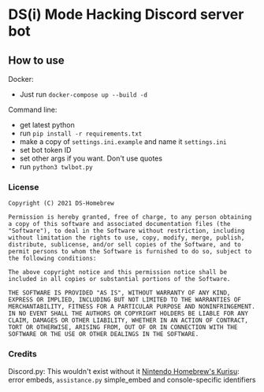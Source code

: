 # DS(i) Mode Hacking Discord server bot

## How to use

Docker:
  - Just run `docker-compose up --build -d` 

Command line:
  - get latest python
  - run `pip install -r requirements.txt`
  - make a copy of `settings.ini.example` and name it `settings.ini`
  - set bot token ID
  - set other args if you want. Don't use quotes
  - run `python3 twlbot.py`

### License
```
Copyright (C) 2021 DS-Homebrew

Permission is hereby granted, free of charge, to any person obtaining a copy of this software and associated documentation files (the "Software"), to deal in the Software without restriction, including without limitation the rights to use, copy, modify, merge, publish, distribute, sublicense, and/or sell copies of the Software, and to permit persons to whom the Software is furnished to do so, subject to the following conditions:

The above copyright notice and this permission notice shall be included in all copies or substantial portions of the Software.

THE SOFTWARE IS PROVIDED "AS IS", WITHOUT WARRANTY OF ANY KIND, EXPRESS OR IMPLIED, INCLUDING BUT NOT LIMITED TO THE WARRANTIES OF MERCHANTABILITY, FITNESS FOR A PARTICULAR PURPOSE AND NONINFRINGEMENT. IN NO EVENT SHALL THE AUTHORS OR COPYRIGHT HOLDERS BE LIABLE FOR ANY CLAIM, DAMAGES OR OTHER LIABILITY, WHETHER IN AN ACTION OF CONTRACT, TORT OR OTHERWISE, ARISING FROM, OUT OF OR IN CONNECTION WITH THE SOFTWARE OR THE USE OR OTHER DEALINGS IN THE SOFTWARE.
```

### Credits
Discord.py: This wouldn't exist without it
[Nintendo Homebrew's Kurisu](https://github.com/nh-server/kurisu): error embeds, `assistance.py` simple_embed and console-specific identifiers